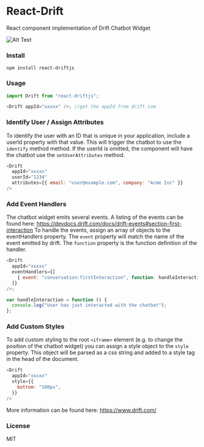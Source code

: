 # React-Drift

React component implementation of Drift Chatbot Widget

![Alt Text](https://raw.githubusercontent.com/chardmd/react-drift/master/screenshot.png)

### Install

```
npm install react-driftjs
```

### Usage

```javascript
import Drift from "react-driftjs";

<Drift appId="xxxxx" />; //get the appId from drift.com
```

### Identify User / Assign Attributes

To identify the user with an ID that is unique in your application, include a userId property with that value. This will trigger the chatbot to use the `identify` method method. If the userId is omitted, the component will have the chatbot use the `setUserAttributes` method.

```javascript
<Drift
  appId="xxxxx"
  userId="1234"
  attributes={{ email: "user@example.com", company: "Acme Inc" }}
/>
```

### Add Event Handlers

The chatbot widget emits several events. A listing of the events can be found here: https://devdocs.drift.com/docs/drift-events#section-first-interaction
To handle the events, assign an array of objects to the eventHandlers property. The `event` property will match the name of the event emitted by drift. The `function` property is the function definition of the handler.

```javascript
<Drift
  appId="xxxxx"
  eventHandlers={[
    { event: "conversation:firstInteraction", function: handleInteraction },
  ]}
/>;

var handleInteraction = function () {
  console.log("User has just interacted with the chatbot");
};
```

### Add Custom Styles

To add custom styling to the root `<iframe>` element (e.g. to change the position of the chatbot widget) you can assign a style object to the `style` property. This object will be parsed as a css string and added to a style tag in the head of the document.

```javascript
<Drift
  appId="xxxxx"
  style={{
    bottom: "100px",
  }}
/>
```

More information can be found here: https://www.drift.com/

### License

MIT
